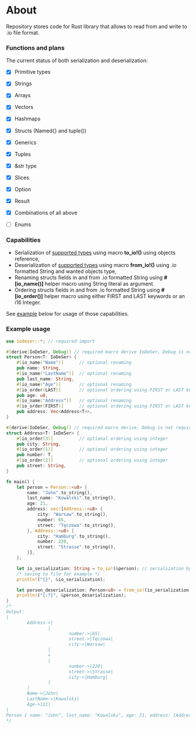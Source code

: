 # About
Repository stores code for Rust library that allows to read from and write to .io file format.

### Functions and plans
The current status of both serialization and deserialization:
- [X] Primitive types
- [X] Strings
- [X] Arrays
- [X] Vectors
- [X] Hashmaps
- [X] Structs (Named{} and tuple())
- [X] Generics
- [X] Tuples
- [X] &str type
- [X] Slices
- [X] Option
- [X] Result
- [X] Combinations of all above
- [ ] Enums


### Capabilities
 - Serialization of [supported types](#functions-and-plans) using macro **to_io!()** using objects reference,
 - Deserialization of [supported types](#functions-and-plans) using macro **from_io!()** using .io formatted String and wanted objects type,
 - Renaming structs fields in and from .io formatted String using **#[io_name()]** helper macro using String literal as argument.
 - Ordering structs fields in and from .io formatted String using **#[io_order()]** helper macro using either FIRST and LAST keywords or an i16 Integer.

See [example](#example-usage) below for usage of those capabilities.

### Example usage
```rust
use iodeser::*; // required import

#[derive(IoDeSer, Debug)] // required macro derive IoDeSer, Debug is not required
struct Person<T: IoDeSer> {
    #[io_name("Name")]      // optional renaming
    pub name: String,
    #[io_name("LastName")]  // optional renaming
    pub last_name: String,
    #[io_name("Age")]       // optional renaming
    #[io_order(LAST)]       // optional ordering using FIRST or LAST keyword
    pub age: u8,
    #[io_name("Address")]   // optional renaming
    #[io_order(FIRST)]      // optional ordering using FIRST or LAST keyword
    pub address: Vec<Address<T>>,
}

#[derive(IoDeSer, Debug)] // required macro derive, Debug is not required
struct Address<T: IoDeSer> {
    #[io_order(3)]          // optional ordering using integer
    pub city: String,
    #[io_order(1)]          // optional ordering using integer
    pub number: T,
    #[io_order(2)]          // optional ordering using integer
    pub street: String,
}

fn main() {
    let person = Person::<u8> {
        name: "John".to_string(),
        last_name: "Kowalski".to_string(),
        age: 21,
        address: vec![Address::<u8> {
            city: "Warsaw".to_string(),
            number: 65,
            street: "Tęczowa".to_string(),
        }, Address::<u8> {
            city: "Hamburg".to_string(),
            number: 220,
            street: "Strasse".to_string(),
        }],
    };

    let io_serialization: String = to_io!(&person); // serialization by reference
    /* saving to file for example */
    println!("{}", &io_serialization);

    let person_deserialization: Person<u8> = from_io!(io_serialization, Person<u8>).unwrap(); // deserialization
    println!("{:?}", &person_deserialization);
}
/*
Output:
|
        Address->|
                |
                        number->|65|     
                        street->|Tęczowa|
                        city->|Warsaw|   
                |
                +
                |
                        number->|220|    
                        street->|Strasse|
                        city->|Hamburg|
                |
        |
        Name->|John|
        LastName->|Kowalski|
        Age->|21|
|
Person { name: "John", last_name: "Kowalski", age: 21, address: [Address { city: "Warsaw", number: 65, street: "Tęczowa" }, Address { city: "Hamburg", number: 220, street: "Strasse" }] }
*/
```

